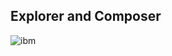 ## Explorer and Composer

![ibm](https://www.google.co.in/url?sa=i&rct=j&q=&esrc=s&source=images&cd=&cad=rja&uact=8&ved=2ahUKEwjWv6iCmYHdAhWQXn0KHT5GAYQQjRx6BAgBEAU&url=https%3A%2F%2Fwww.hyperledger.org%2Fprojects%2Fexplorer&psig=AOvVaw1bcnvEEQBlm0ozN0Q68tPe&ust=1535045525766675)
